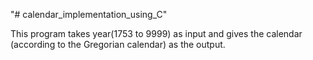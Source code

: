 "# calendar_implementation_using_C" 

This program takes year(1753 to 9999) as input and gives the calendar (according to the Gregorian calendar) as the output.
